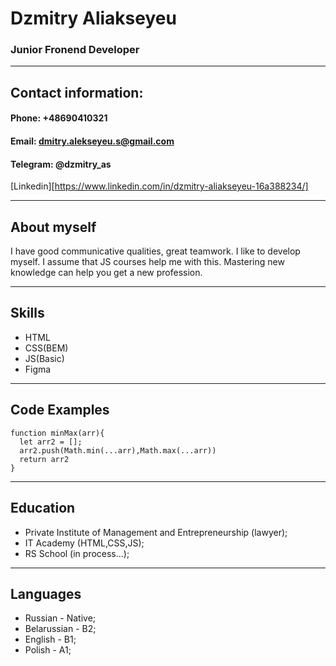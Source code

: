# Dzmitry Aliakseyeu
### Junior Fronend Developer
***
## Contact information:
#### Phone: +48690410321
#### Email: dmitry.alekseyeu.s@gmail.com
#### Telegram: @dzmitry_as
[Linkedin][https://www.linkedin.com/in/dzmitry-aliakseyeu-16a388234/]
***
## About myself
I have good communicative qualities, great teamwork. I like to develop myself. I assume that JS courses help me with this. Mastering new knowledge can help you get a new profession.
***
## Skills
* HTML
* CSS(BEM)
* JS(Basic)
* Figma
***
## Code Examples

```
function minMax(arr){    
  let arr2 = [];
  arr2.push(Math.min(...arr),Math.max(...arr))
  return arr2
}

```
***
## Education
* Private Institute of Management and Entrepreneurship (lawyer);
* IT Academy (HTML,CSS,JS);
* RS School (in process...);
***
## Languages
* Russian - Native;
* Belarussian - B2;
* English - B1;
* Polish - A1;



